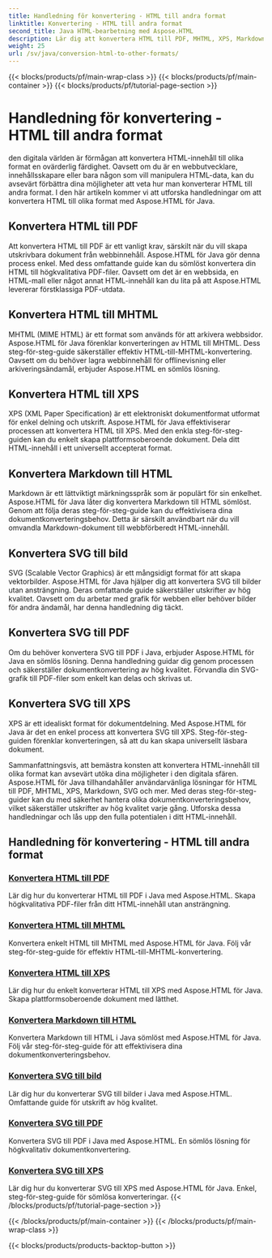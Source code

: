 ```yaml
---
title: Handledning för konvertering - HTML till andra format
linktitle: Konvertering - HTML till andra format
second_title: Java HTML-bearbetning med Aspose.HTML
description: Lär dig att konvertera HTML till PDF, MHTML, XPS, Markdown, SVG och mer i Java med Aspose.HTML. Enkla dokumentkonverteringar av hög kvalitet.
weight: 25
url: /sv/java/conversion-html-to-other-formats/
---
```


{{< blocks/products/pf/main-wrap-class >}}
{{< blocks/products/pf/main-container >}}
{{< blocks/products/pf/tutorial-page-section >}}

# Handledning för konvertering - HTML till andra format


den digitala världen är förmågan att konvertera HTML-innehåll till olika format en ovärderlig färdighet. Oavsett om du är en webbutvecklare, innehållsskapare eller bara någon som vill manipulera HTML-data, kan du avsevärt förbättra dina möjligheter att veta hur man konverterar HTML till andra format. I den här artikeln kommer vi att utforska handledningar om att konvertera HTML till olika format med Aspose.HTML för Java.

## Konvertera HTML till PDF

Att konvertera HTML till PDF är ett vanligt krav, särskilt när du vill skapa utskrivbara dokument från webbinnehåll. Aspose.HTML för Java gör denna process enkel. Med dess omfattande guide kan du sömlöst konvertera din HTML till högkvalitativa PDF-filer. Oavsett om det är en webbsida, en HTML-mall eller något annat HTML-innehåll kan du lita på att Aspose.HTML levererar förstklassiga PDF-utdata.

## Konvertera HTML till MHTML

MHTML (MIME HTML) är ett format som används för att arkivera webbsidor. Aspose.HTML för Java förenklar konverteringen av HTML till MHTML. Dess steg-för-steg-guide säkerställer effektiv HTML-till-MHTML-konvertering. Oavsett om du behöver lagra webbinnehåll för offlinevisning eller arkiveringsändamål, erbjuder Aspose.HTML en sömlös lösning.

## Konvertera HTML till XPS

XPS (XML Paper Specification) är ett elektroniskt dokumentformat utformat för enkel delning och utskrift. Aspose.HTML för Java effektiviserar processen att konvertera HTML till XPS. Med den enkla steg-för-steg-guiden kan du enkelt skapa plattformsoberoende dokument. Dela ditt HTML-innehåll i ett universellt accepterat format.

## Konvertera Markdown till HTML

Markdown är ett lättviktigt märkningsspråk som är populärt för sin enkelhet. Aspose.HTML för Java låter dig konvertera Markdown till HTML sömlöst. Genom att följa deras steg-för-steg-guide kan du effektivisera dina dokumentkonverteringsbehov. Detta är särskilt användbart när du vill omvandla Markdown-dokument till webbförberedt HTML-innehåll.

## Konvertera SVG till bild

SVG (Scalable Vector Graphics) är ett mångsidigt format för att skapa vektorbilder. Aspose.HTML för Java hjälper dig att konvertera SVG till bilder utan ansträngning. Deras omfattande guide säkerställer utskrifter av hög kvalitet. Oavsett om du arbetar med grafik för webben eller behöver bilder för andra ändamål, har denna handledning dig täckt.

## Konvertera SVG till PDF

Om du behöver konvertera SVG till PDF i Java, erbjuder Aspose.HTML för Java en sömlös lösning. Denna handledning guidar dig genom processen och säkerställer dokumentkonvertering av hög kvalitet. Förvandla din SVG-grafik till PDF-filer som enkelt kan delas och skrivas ut.

## Konvertera SVG till XPS

XPS är ett idealiskt format för dokumentdelning. Med Aspose.HTML för Java är det en enkel process att konvertera SVG till XPS. Steg-för-steg-guiden förenklar konverteringen, så att du kan skapa universellt läsbara dokument.

Sammanfattningsvis, att bemästra konsten att konvertera HTML-innehåll till olika format kan avsevärt utöka dina möjligheter i den digitala sfären. Aspose.HTML för Java tillhandahåller användarvänliga lösningar för HTML till PDF, MHTML, XPS, Markdown, SVG och mer. Med deras steg-för-steg-guider kan du med säkerhet hantera olika dokumentkonverteringsbehov, vilket säkerställer utskrifter av hög kvalitet varje gång. Utforska dessa handledningar och lås upp den fulla potentialen i ditt HTML-innehåll.

## Handledning för konvertering - HTML till andra format
### [Konvertera HTML till PDF](./convert-html-to-pdf/)
Lär dig hur du konverterar HTML till PDF i Java med Aspose.HTML. Skapa högkvalitativa PDF-filer från ditt HTML-innehåll utan ansträngning.
### [Konvertera HTML till MHTML](./convert-html-to-mhtml/)
Konvertera enkelt HTML till MHTML med Aspose.HTML för Java. Följ vår steg-för-steg-guide för effektiv HTML-till-MHTML-konvertering.
### [Konvertera HTML till XPS](./convert-html-to-xps/)
Lär dig hur du enkelt konverterar HTML till XPS med Aspose.HTML för Java. Skapa plattformsoberoende dokument med lätthet.
### [Konvertera Markdown till HTML](./convert-markdown-to-html/)
Konvertera Markdown till HTML i Java sömlöst med Aspose.HTML för Java. Följ vår steg-för-steg-guide för att effektivisera dina dokumentkonverteringsbehov.
### [Konvertera SVG till bild](./convert-svg-to-image/)
Lär dig hur du konverterar SVG till bilder i Java med Aspose.HTML. Omfattande guide för utskrift av hög kvalitet.
### [Konvertera SVG till PDF](./convert-svg-to-pdf/)
Konvertera SVG till PDF i Java med Aspose.HTML. En sömlös lösning för högkvalitativ dokumentkonvertering.
### [Konvertera SVG till XPS](./convert-svg-to-xps/)
Lär dig hur du konverterar SVG till XPS med Aspose.HTML för Java. Enkel, steg-för-steg-guide för sömlösa konverteringar.
{{< /blocks/products/pf/tutorial-page-section >}}

{{< /blocks/products/pf/main-container >}}
{{< /blocks/products/pf/main-wrap-class >}}

{{< blocks/products/products-backtop-button >}}
